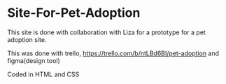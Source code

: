 # Site-For-Pet-Adoption

This site is done with collaboration with Liza for a prototype for a pet adoption site.

This was done with trello, https://trello.com/b/ntLBd6BI/pet-adoption
 and figma(design tool)
 
Coded in HTML and CSS
